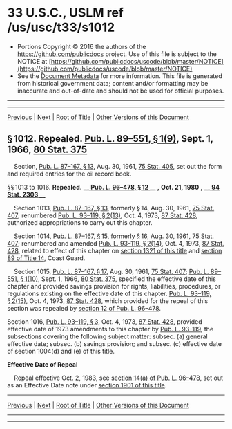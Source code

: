 ---
---

# 33 U.S.C., USLM ref /us/usc/t33/s1012

* Portions Copyright © 2016 the authors of the https://github.com/publicdocs project.
  Use of this file is subject to the NOTICE at [https://github.com/publicdocs/uscode/blob/master/NOTICE](https://github.com/publicdocs/uscode/blob/master/NOTICE)
* See the [Document Metadata](././../../../..//README.md) for more information.
  This file is generated from historical government data; content and/or formatting may be inaccurate and out-of-date and should not be used for official purposes.

----------
----------

[Previous](./../../../..//us/usc/t33/ch20/m__us_usc_t33_ch20.md) | [Next](./../../../..//us/usc/t33/ch21/m__us_usc_t33_ch21.md) | [Root of Title](./../../../../) | [Other Versions of this Document](https://publicdocs.github.io/go/links?ns=uslm&ref=%2Fus%2Fusc%2Ft33%2Fs1012)

## § 1012. Repealed. [Pub. L. 89–551, § 1(9)][/us/pl/89/551/s1/9], Sept. 1, 1966, [80 Stat. 375][/us/stat/80/375]

    Section, [Pub. L. 87–167, § 13][/us/pl/87/167/s13], Aug. 30, 1961, [75 Stat. 405][/us/stat/75/405], set out the form and required entries for the oil record book.

§§ 1013 to 1016. __Repealed.__  __[__  __Pub. L. 96–478, § 12__  __][/us/pl/96/478/s12]__  __,__  __Oct. 21, 1980__  __,__  __[__  __94 Stat. 2303__  __][/us/stat/94/2303]__ 

    Section 1013, [Pub. L. 87–167, § 13][/us/pl/87/167/s13], formerly § 14, Aug. 30, 1961, [75 Stat. 407][/us/stat/75/407]; renumbered [Pub. L. 93–119, § 2(13)][/us/pl/93/119/s2/13], Oct. 4, 1973, [87 Stat. 428][/us/stat/87/428], authorized appropriations to carry out this chapter.

    Section 1014, [Pub. L. 87–167, § 15][/us/pl/87/167/s15], formerly § 16, Aug. 30, 1961, [75 Stat. 407][/us/stat/75/407]; renumbered and amended [Pub. L. 93–119, § 2(14)][/us/pl/93/119/s2/14], Oct. 4, 1973, [87 Stat. 428][/us/stat/87/428], related to effect of this chapter on [section 1321 of this title][/us/usc/t33/s1321] and [section 89 of Title 14][/us/usc/t14/s89], Coast Guard.

    Section 1015, [Pub. L. 87–167, § 17][/us/pl/87/167/s17], Aug. 30, 1961, [75 Stat. 407][/us/stat/75/407]; [Pub. L. 89–551, § 1(10)][/us/pl/89/551/s1/10], Sept. 1, 1966, [80 Stat. 375][/us/stat/80/375], specified the effective date of this chapter and provided savings provision for rights, liabilities, procedures, or regulations existing on the effective date of this chapter. [Pub. L. 93–119, § 2(15)][/us/pl/93/119/s2/15], Oct. 4, 1973, [87 Stat. 428][/us/stat/87/428], which provided for the repeal of this section was repealed by [section 12 of Pub. L. 96–478][/us/pl/96/478/s12].

Section 1016, [Pub. L. 93–119, § 3][/us/pl/93/119/s3], Oct. 4, 1973, [87 Stat. 428][/us/stat/87/428], provided effective date of 1973 amendments to this chapter by [Pub. L. 93–119][/us/pl/93/119], the subsections covering the following subject matter: subsec. (a) general effective date; subsec. (b) savings provision; and subsec. (c) effective date of section 1004(d) and (e) of this title.

 __Effective Date of Repeal__ 

    Repeal effective Oct. 2, 1983, see [section 14(a) of Pub. L. 96–478][/us/pl/96/478/s14/a], set out as an Effective Date note under [section 1901 of this title][/us/usc/t33/s1901].

----------

[Previous](./../../../..//us/usc/t33/ch20/m__us_usc_t33_ch20.md) | [Next](./../../../..//us/usc/t33/ch21/m__us_usc_t33_ch21.md) | [Root of Title](./../../../../) | [Other Versions of this Document](https://publicdocs.github.io/go/links?ns=uslm&ref=%2Fus%2Fusc%2Ft33%2Fs1012)

----------
----------

[/us/pl/89/551/s1/9]: https://publicdocs.github.io/go/links?ns=uslm&ref=%2Fus%2Fpl%2F89%2F551%2Fs1%2F9
[/us/stat/80/375]: https://publicdocs.github.io/go/links?ns=uslm&ref=%2Fus%2Fstat%2F80%2F375
[/us/pl/87/167/s13]: https://publicdocs.github.io/go/links?ns=uslm&ref=%2Fus%2Fpl%2F87%2F167%2Fs13
[/us/stat/75/405]: https://publicdocs.github.io/go/links?ns=uslm&ref=%2Fus%2Fstat%2F75%2F405
[/us/pl/96/478/s12]: https://publicdocs.github.io/go/links?ns=uslm&ref=%2Fus%2Fpl%2F96%2F478%2Fs12
[/us/stat/94/2303]: https://publicdocs.github.io/go/links?ns=uslm&ref=%2Fus%2Fstat%2F94%2F2303
[/us/pl/87/167/s13]: https://publicdocs.github.io/go/links?ns=uslm&ref=%2Fus%2Fpl%2F87%2F167%2Fs13
[/us/stat/75/407]: https://publicdocs.github.io/go/links?ns=uslm&ref=%2Fus%2Fstat%2F75%2F407
[/us/pl/93/119/s2/13]: https://publicdocs.github.io/go/links?ns=uslm&ref=%2Fus%2Fpl%2F93%2F119%2Fs2%2F13
[/us/stat/87/428]: https://publicdocs.github.io/go/links?ns=uslm&ref=%2Fus%2Fstat%2F87%2F428
[/us/pl/87/167/s15]: https://publicdocs.github.io/go/links?ns=uslm&ref=%2Fus%2Fpl%2F87%2F167%2Fs15
[/us/stat/75/407]: https://publicdocs.github.io/go/links?ns=uslm&ref=%2Fus%2Fstat%2F75%2F407
[/us/pl/93/119/s2/14]: https://publicdocs.github.io/go/links?ns=uslm&ref=%2Fus%2Fpl%2F93%2F119%2Fs2%2F14
[/us/stat/87/428]: https://publicdocs.github.io/go/links?ns=uslm&ref=%2Fus%2Fstat%2F87%2F428
[/us/usc/t33/s1321]: https://publicdocs.github.io/go/links?ns=uslm&ref=%2Fus%2Fusc%2Ft33%2Fs1321
[/us/usc/t14/s89]: https://publicdocs.github.io/go/links?ns=uslm&ref=%2Fus%2Fusc%2Ft14%2Fs89
[/us/pl/87/167/s17]: https://publicdocs.github.io/go/links?ns=uslm&ref=%2Fus%2Fpl%2F87%2F167%2Fs17
[/us/stat/75/407]: https://publicdocs.github.io/go/links?ns=uslm&ref=%2Fus%2Fstat%2F75%2F407
[/us/pl/89/551/s1/10]: https://publicdocs.github.io/go/links?ns=uslm&ref=%2Fus%2Fpl%2F89%2F551%2Fs1%2F10
[/us/stat/80/375]: https://publicdocs.github.io/go/links?ns=uslm&ref=%2Fus%2Fstat%2F80%2F375
[/us/pl/93/119/s2/15]: https://publicdocs.github.io/go/links?ns=uslm&ref=%2Fus%2Fpl%2F93%2F119%2Fs2%2F15
[/us/stat/87/428]: https://publicdocs.github.io/go/links?ns=uslm&ref=%2Fus%2Fstat%2F87%2F428
[/us/pl/96/478/s12]: https://publicdocs.github.io/go/links?ns=uslm&ref=%2Fus%2Fpl%2F96%2F478%2Fs12
[/us/pl/93/119/s3]: https://publicdocs.github.io/go/links?ns=uslm&ref=%2Fus%2Fpl%2F93%2F119%2Fs3
[/us/stat/87/428]: https://publicdocs.github.io/go/links?ns=uslm&ref=%2Fus%2Fstat%2F87%2F428
[/us/pl/93/119]: https://publicdocs.github.io/go/links?ns=uslm&ref=%2Fus%2Fpl%2F93%2F119
[/us/pl/96/478/s14/a]: https://publicdocs.github.io/go/links?ns=uslm&ref=%2Fus%2Fpl%2F96%2F478%2Fs14%2Fa
[/us/usc/t33/s1901]: https://publicdocs.github.io/go/links?ns=uslm&ref=%2Fus%2Fusc%2Ft33%2Fs1901



